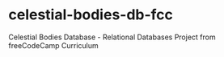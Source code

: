 # celestial-bodies-db-fcc
Celestial Bodies Database - Relational Databases Project from freeCodeCamp Curriculum
